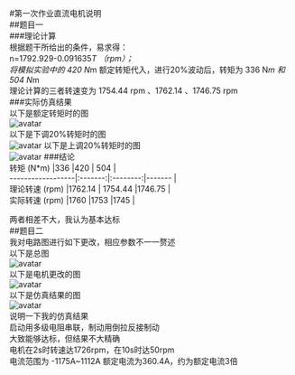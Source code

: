#第一次作业直流电机说明  
##题目一  
###理论计算  
根据题干所给出的条件，易求得：  
n=1792.929-0.091635*T  （rpm）；  
将模拟实验中的   420 N*m 额定转矩代入，进行20%波动后，转矩为 336 N*m 和 504 N*m  
理论计算的三者转速变为 1754.44 rpm 、1762.14 、1746.75 rpm   
###实际仿真结果  
以下是额定转矩时的图  
![avatar](https://github.com/caizf1999/homework/blob/master/U201614227/%E4%BB%BF%E7%9C%9F%E4%BD%9C%E4%B8%9A1-%E7%9B%B4%E6%B5%81%E7%94%B5%E6%9C%BA/%E9%A2%9D%E5%AE%9A%E8%BD%AC%E7%9F%A9%E5%9B%BE.jpg?raw=true)  
以下是下调20%转矩时的图  
![avatar](https://github.com/caizf1999/homework/blob/master/U201614227/%E4%BB%BF%E7%9C%9F%E4%BD%9C%E4%B8%9A1-%E7%9B%B4%E6%B5%81%E7%94%B5%E6%9C%BA/%E4%B8%8B%E8%B0%8320%25%E8%BD%AC%E7%9F%A9%E5%9B%BE.jpg?raw=true)
以下是上调20%转矩时的图  
![avatar](https://github.com/caizf1999/homework/blob/master/U201614227/%E4%BB%BF%E7%9C%9F%E4%BD%9C%E4%B8%9A1-%E7%9B%B4%E6%B5%81%E7%94%B5%E6%9C%BA/%E4%B8%8A%E8%B0%8320%25%E8%BD%AC%E7%9F%A9%E5%9B%BE.jpg?raw=true)
###结论  
转矩 (N*m)         |336      |420       |   504 |    
------------------|:-------:|:--------:|-------  |  
理论转速 (rpm)    |1762.14  | 1754.44  |1746.75    |  
实际转速 (rpm)   |1760     |1753      |1745   |  

两者相差不大，我认为基本达标  
##题目二  
我对电路图进行如下更改，相应参数不一一赘述  
以下是总图  
![avatar](https://github.com/caizf1999/homework/blob/master/U201614227/%E4%BB%BF%E7%9C%9F%E4%BD%9C%E4%B8%9A1-%E7%9B%B4%E6%B5%81%E7%94%B5%E6%9C%BA/%E6%80%BB%E7%94%B5%E8%B7%AF%E5%9B%BE.jpg?raw=true)  
以下是电机更改的图  
![avatar](https://github.com/caizf1999/homework/blob/master/U201614227/%E4%BB%BF%E7%9C%9F%E4%BD%9C%E4%B8%9A1-%E7%9B%B4%E6%B5%81%E7%94%B5%E6%9C%BA/%E7%94%B5%E6%9C%BA.jpg?raw=true)  
以下是仿真结果的图  
![avatar](https://github.com/caizf1999/homework/blob/master/U201614227/%E4%BB%BF%E7%9C%9F%E4%BD%9C%E4%B8%9A1-%E7%9B%B4%E6%B5%81%E7%94%B5%E6%9C%BA/%E5%90%AF%E5%8A%A8%E5%88%B6%E5%8A%A8.jpg?raw=true)  
说明一下我的仿真结果  
启动用多级电阻串联，制动用倒拉反接制动  
大致能够达标，但结果不大精确  
电机在2s时转速达1726rpm，在10s时达50rpm  
电流范围为   -1175A~1112A  额定电流为360.4A，约为额定电流3倍  
